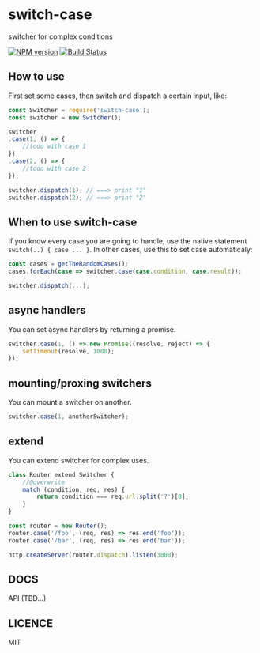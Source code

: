 # switch-case
switcher for complex conditions

[![NPM version](https://img.shields.io/npm/v/lark-log.svg)](https://www.npmjs.com/package/switch-case)
[![Build Status](https://travis-ci.org/viRingbells/switch-case.svg?branch=master)](https://travis-ci.org/viRingbells/switch-case)

## How to use

First set some cases, then switch and dispatch a certain input, like:

```javascript
const Switcher = require('switch-case');
const switcher = new Switcher();

switcher
.case(1, () => {
    //todo with case 1
})
.case(2, () => {
    //todo with case 2
});

switcher.dispatch(1); // ===> print "1"
switcher.dispatch(2); // ===> print "2"
```

## When to use switch-case

If you know every case you are going to handle, use the native statement `switch(..) { case ... }`. 
In other cases, use this to set case automaticaly:

```javascript
const cases = getTheRandomCases();
cases.forEach(case => switcher.case(case.condition, case.result));

switcher.dispatch(...);
```

## async handlers

You can set async handlers by returning a promise.

```javascript
switcher.case(1, () => new Promise((resolve, reject) => {
    setTimeout(resolve, 1000);
});
```

## mounting/proxing switchers

You can mount a switcher on another.

```javascript
switcher.case(1, anotherSwitcher);
```

## extend

You can extend switcher for complex uses.

```javascript
class Router extend Switcher {
    //@overwrite
    match (condition, req, res) {
        return condition === req.url.split('?')[0];
    }
}

const router = new Router();
router.case('/foo', (req, res) => res.end('foo'));
router.case('/bar', (req, res) => res.end('bar'));

http.createServer(router.dispatch).listen(3000);
```

## DOCS

API (TBD...)

## LICENCE
MIT

